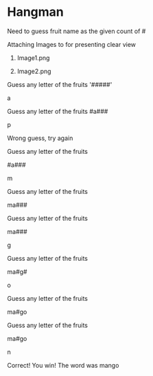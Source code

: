 # Hangman
Need to guess fruit name as the given count of #

Attaching Images to for presenting clear view 

1. Image1.png

2. Image2.png

Guess any letter of the fruits 
'#####'

a

Guess any letter of the fruits
#a###

p

Wrong guess, try again

Guess any letter of the fruits

#a###

m

Guess any letter of the fruits

ma###

Guess any letter of the fruits

ma###

g

Guess any letter of the fruits

ma#g#

o

Guess any letter of the fruits

ma#go

Guess any letter of the fruits

ma#go

n

Correct! You win! The word was mango
